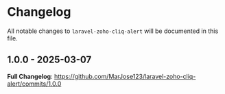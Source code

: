 # Changelog

All notable changes to `laravel-zoho-cliq-alert` will be documented in this file.

## 1.0.0 - 2025-03-07

**Full Changelog**: https://github.com/MarJose123/laravel-zoho-cliq-alert/commits/1.0.0
